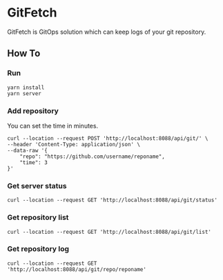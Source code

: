 # GitFetch

GitFetch is GitOps solution which can keep logs of your git repository.

## How To

### Run

```
yarn install
yarn server
```

### Add repository

You can set the time in minutes.

```
curl --location --request POST 'http://localhost:8088/api/git/' \
--header 'Content-Type: application/json' \
--data-raw '{
    "repo": "https://github.com/username/reponame",
    "time": 3
}'
```

### Get server status

```
curl --location --request GET 'http://localhost:8088/api/git/status'
```

### Get repository list

```
curl --location --request GET 'http://localhost:8088/api/git/list'
```

### Get repository log

```
curl --location --request GET 'http://localhost:8088/api/git/repo/reponame'
```
